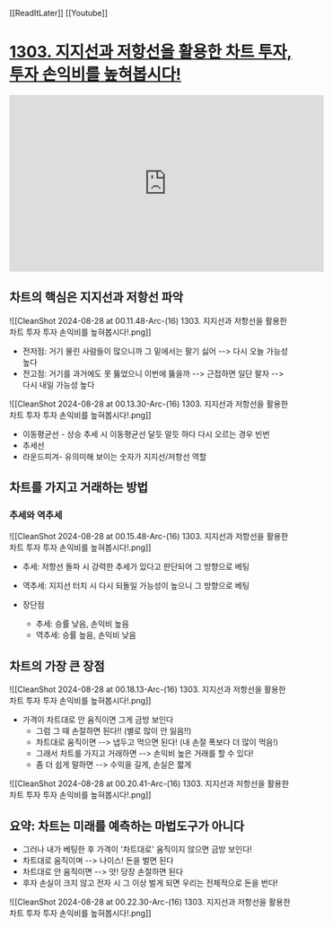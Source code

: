[[ReadItLater]] [[Youtube]]

# [1303. 지지선과 저항선을 활용한 차트 투자, 투자 손익비를 높혀봅시다!](https://www.youtube.com/watch?v=47kBFppQYH8&list=WL)

<iframe width="560" height="315" src="https://www.youtube-nocookie.com/embed/47kBFppQYH8" title="YouTube video player" frameborder="0" allow="accelerometer; autoplay; clipboard-write; encrypted-media; gyroscope; picture-in-picture" allowfullscreen></iframe>


## 차트의 핵심은 지지선과 저항선 파악
![[CleanShot 2024-08-28 at 00.11.48-Arc-(16) 1303. 지지선과 저항선을 활용한 차트 투자 투자 손익비를 높혀봅시다!.png]]
- 전저점: 거기 물린 사람들이 많으니까 그 밑에서는 팔기 싫어 --> 다시 오늘 가능성 높다
- 전고점: 거기를 과거에도 못 뚫었으니 이번에 뚫을까 --> 근접하면 일단 팔자 --> 다시 내일 가능성 높다


![[CleanShot 2024-08-28 at 00.13.30-Arc-(16) 1303. 지지선과 저항선을 활용한 차트 투자 투자 손익비를 높혀봅시다!.png]]
- 이동평균선 - 상승 추세 시 이동평균선 달듯 말듯 하다 다시 오르는 경우 빈번
- 추세선
- 라운드피겨- 유의미해 보이는 숫자가 지지선/저항선 역할


## 차트를 가지고 거래하는 방법
### 추세와 역추세
![[CleanShot 2024-08-28 at 00.15.48-Arc-(16) 1303. 지지선과 저항선을 활용한 차트 투자 투자 손익비를 높혀봅시다!.png]]
- 추세: 저항선 돌파 시 강력한 추세가 있다고 판단되어 그 방향으로 베팅
- 역추세: 지지선 터치 시 다시 되돌일 가능성이 높으니 그 방향으로 베팅

- 장단점
	- 추세: 승률 낮음, 손익비 높음
	- 역추세: 승률 높음, 손익비 낮음


## 차트의 가장 큰 장점
![[CleanShot 2024-08-28 at 00.18.13-Arc-(16) 1303. 지지선과 저항선을 활용한 차트 투자 투자 손익비를 높혀봅시다!.png]]
- 가격이 차트대로 안 움직이면 그게 금방 보인다
	- 그럼 그 때 손절하면 된다!! (별로 많이 안 잃음!!)
	- 차트대로 움직이면 --> 냅두고 먹으면 된다! (내 손절 폭보다 더 많이 먹음!)
	- 그래서 차트를 가지고 거래하면 --> 손익비 높은 거래를 할 수 있다!
	- 좀 더 쉽게 말하면 --> 수익을 길게, 손실은 짧게

![[CleanShot 2024-08-28 at 00.20.41-Arc-(16) 1303. 지지선과 저항선을 활용한 차트 투자 투자 손익비를 높혀봅시다!.png]]


## 요약: 차트는 미래를 예측하는 마법도구가 아니다
- 그러나 내가 베팅한 후 가격이 '차트대로' 움직이지 않으면 금방 보인다!
- 차트대로 움직이며 --> 나이스! 돈을 벌면 된다
- 차트대로 안 움직이면 --> 앗! 당장 손절하면 된다
- 후자 손실이 크지 않고 전자 시 그 이상 벌게 되면 우리는 전체적으로 돈을 번다!

![[CleanShot 2024-08-28 at 00.22.30-Arc-(16) 1303. 지지선과 저항선을 활용한 차트 투자 투자 손익비를 높혀봅시다!.png]]




